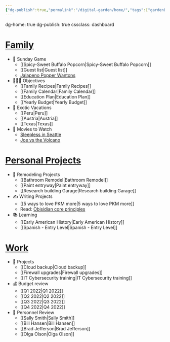 ```yaml
---
{"dg-publish":true,"permalink":"/digital-garden/home/","tags":["gardenEntry"]}
---
```


dg-home: true
dg-publish: true
cssclass: dashboard
# [Family](https://github.com/TfTHacker/DashboardPlusPlus/blob/master/Dashboard%2B%2B.md#family)

- 🏈 Sunday Game
    - [[Spicy-Sweet Buffalo Popcorn\|Spicy-Sweet Buffalo Popcorn]]
    - [[Guest list\|Guest list]]
    - [Jalapeno Popper Wantons](https://www.allrecipes.com/recipe/166991/jalapeno-popper-wontons/)
- 👨‍👩‍👦 Objectives
    - [[Family Recipes\|Family Recipes]]
    - [[Family Calendar\|Family Calendar]]
    - [[Education Plan\|Education Plan]]
    - [[Yearly Budget\|Yearly Budget]]
- 🌅 Exotic Vacations
    - [[Peru\|Peru]]
    - [[Austria\|Austria]]
    - [[Texas\|Texas]]
- 🎥 Movies to Watch
    - [Sleepless in Seattle](https://www.imdb.com/title/tt0108160/)
    - [Joe vs the Volcano](https://www.imdb.com/title/tt0099892/)

# [Personal Projects](https://github.com/TfTHacker/DashboardPlusPlus/blob/master/Dashboard%2B%2B.md#personal-projects)

- 🏡 Remodeling Projects
    - [[Bathroom Remodel\|Bathroom Remodel]]
    - [[Paint entryway\|Paint entryway]]
    - [[Research building Garage\|Research building Garage]]
- ✍️ Writing Projects
    - [[5 ways to love PKM more\|5 ways to love PKM more]]
    - Read: [Obisidian core principles](https://tfthacker.medium.com/obsidian-understanding-its-core-design-principles-7f3fafbd6e36)
- 📚 Learning
    - [[Early American History\|Early American History]]
    - [[Spanish - Entry Level\|Spanish - Entry Level]]

# [Work](https://github.com/TfTHacker/DashboardPlusPlus/blob/master/Dashboard%2B%2B.md#work)

- 💼 Projects
    - [[Cloud backup\|Cloud backup]]
    - [[Firewall upgrades\|Firewall upgrades]]
    - [[IT Cybersecurity training\|IT Cybersecurity training]]
- 💰 Budget review
    - [[Q1 2022\|Q1 2022]]
    - [[Q2 2022\|Q2 2022]]
    - [[Q3 2022\|Q3 2022]]
    - [[Q4 2022\|Q4 2022]]
- 👥 Personnel Review
    - [[Sally Smith\|Sally Smith]]
    - [[Bill Hansen\|Bill Hansen]]
    - [[Brad Jefferson\|Brad Jefferson]]
    - [[Olga Olson\|Olga Olson]]